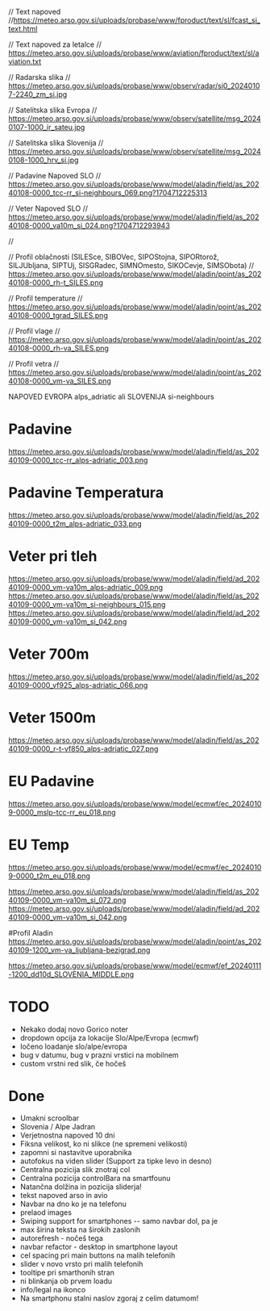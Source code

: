// Text napoved
//https://meteo.arso.gov.si/uploads/probase/www/fproduct/text/sl/fcast_si_text.html


// Text napoved za letalce
// https://meteo.arso.gov.si/uploads/probase/www/aviation/fproduct/text/sl/aviation.txt

// Radarska slika
// https://meteo.arso.gov.si/uploads/probase/www/observ/radar/si0_20240107-2240_zm_si.jpg


// Satelitska slika Evropa
// https://meteo.arso.gov.si/uploads/probase/www/observ/satellite/msg_20240107-1000_ir_sateu.jpg

// Satelitska slika Slovenija
// https://meteo.arso.gov.si/uploads/probase/www/observ/satellite/msg_20240108-1000_hrv_si.jpg

// Padavine Napoved SLO
// https://meteo.arso.gov.si/uploads/probase/www/model/aladin/field/as_20240108-0000_tcc-rr_si-neighbours_069.png?1704712225313

// Veter Napoved SLO
// https://meteo.arso.gov.si/uploads/probase/www/model/aladin/field/as_20240108-0000_va10m_si_024.png?1704712293943

//

// Profil oblačnosti (SILESce, SIBOVec, SIPOStojna, SIPORtorož, SILJUbljana, SIPTUj, SISGRadec, SIMNOmesto, SIKOCevje, SIMSObota)
// https://meteo.arso.gov.si/uploads/probase/www/model/aladin/point/as_20240108-0000_rh-t_SILES.png

// Profil temperature
// https://meteo.arso.gov.si/uploads/probase/www/model/aladin/point/as_20240108-0000_tgrad_SILES.png

// Profil vlage
// https://meteo.arso.gov.si/uploads/probase/www/model/aladin/point/as_20240108-0000_rh-va_SILES.png

// Profil vetra
// https://meteo.arso.gov.si/uploads/probase/www/model/aladin/point/as_20240108-0000_vm-va_SILES.png





NAPOVED EVROPA  alps_adriatic ali SLOVENIJA si-neighbours

# Padavine
https://meteo.arso.gov.si/uploads/probase/www/model/aladin/field/as_20240109-0000_tcc-rr_alps-adriatic_003.png

# Padavine Temperatura
https://meteo.arso.gov.si/uploads/probase/www/model/aladin/field/as_20240109-0000_t2m_alps-adriatic_033.png

# Veter pri tleh
https://meteo.arso.gov.si/uploads/probase/www/model/aladin/field/ad_20240109-0000_vm-va10m_alps-adriatic_009.png
https://meteo.arso.gov.si/uploads/probase/www/model/aladin/field/as_20240109-0000_vm-va10m_si-neighbours_015.png
https://meteo.arso.gov.si/uploads/probase/www/model/aladin/field/ad_20240109-0000_vm-va10m_si_042.png
# Veter 700m
https://meteo.arso.gov.si/uploads/probase/www/model/aladin/field/as_20240109-0000_vf925_alps-adriatic_066.png

# Veter 1500m
https://meteo.arso.gov.si/uploads/probase/www/model/aladin/field/as_20240109-0000_r-t-vf850_alps-adriatic_027.png


# EU Padavine
https://meteo.arso.gov.si/uploads/probase/www/model/ecmwf/ec_20240109-0000_mslp-tcc-rr_eu_018.png

# EU Temp
https://meteo.arso.gov.si/uploads/probase/www/model/ecmwf/ec_20240109-0000_t2m_eu_018.png

https://meteo.arso.gov.si/uploads/probase/www/model/aladin/field/as_20240109-0000_vm-va10m_si_072.png
https://meteo.arso.gov.si/uploads/probase/www/model/aladin/field/ad_20240109-0000_vm-va10m_si_042.png


#Profil Aladin
https://meteo.arso.gov.si/uploads/probase/www/model/aladin/point/as_20240109-1200_vm-va_ljubljana-bezigrad.png


https://meteo.arso.gov.si/uploads/probase/www/model/ecmwf/ef_20240111-1200_dd10d_SLOVENIA_MIDDLE.png


# TODO

* Nekako dodaj novo Gorico noter
* dropdown opcija za lokacije Slo/Alpe/Evropa (ecmwf)
* ločeno loadanje slo/alpe/evropa
* bug v datumu, bug v prazni vrstici na mobilnem
* custom vrstni red slik, če hočeš

# Done
* Umakni scroolbar
* Slovenia / Alpe Jadran
* Verjetnostna napoved 10 dni
* Fiksna velikost, ko ni slikce (ne spremeni velikosti)
* zapomni si nastavitve uporabnika
* autofokus na viden slider (Support za tipke levo in desno)
* Centralna pozicija slik znotraj col
* Centralna pozicija controlBara na smartfounu
* Natančna dolžina in pozicija sliderja!
* tekst napoved arso in avio
* Navbar na dno ko je na telefonu
* prelaod images
* Swiping support for smartphones -- samo navbar dol, pa je
* max širina teksta na širokih zaslonih
* autorefresh - nočeš tega
* navbar refactor - desktop in smartphone layout 
* cel spacing pri main buttons na malih telefonih
* slider v novo vrsto pri malih telefonih
* tooltipe pri smarthonih stran
* ni blinkanja ob prvem loadu
* info/legal na ikonco
* Na smartphonu stalni naslov zgoraj z celim datumom!
